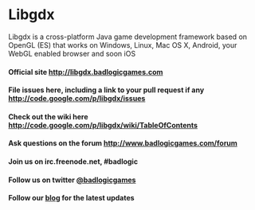 Libgdx
======

Libgdx is a cross-platform Java game development framework based on 
OpenGL (ES) that works on Windows, Linux, Mac OS X, Android, your
WebGL enabled browser and soon iOS

#### Official site http://libgdx.badlogicgames.com
#### File issues here, including a link to your pull request if any http://code.google.com/p/libgdx/issues
#### Check out the wiki here http://code.google.com/p/libgdx/wiki/TableOfContents
#### Ask questions on the forum http://www.badlogicgames.com/forum
#### Join us on irc.freenode.net, #badlogic
#### Follow us on twitter [@badlogicgames](http://www.twitter.com/badlogicgames)
#### Follow our [blog](http://www.badlogicgames.com) for the latest updates